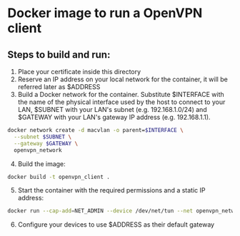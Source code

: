 # Docker image to run a OpenVPN client

## Steps to build and run:

1. Place your certificate inside this directory
2. Reserve an IP address on your local network for the container, it will be referred later as $ADDRESS
3. Build a Docker network for the container. Substitute $INTERFACE with the name of the physical interface used by the host to connect to your LAN, $SUBNET with your LAN's subnet (e.g. 192.168.1.0/24) and $GATEWAY with your LAN's gateway IP address (e.g. 192.168.1.1).
```BASH
docker network create -d macvlan -o parent=$INTERFACE \
  --subnet $SUBNET \
  --gateway $GATEWAY \
  openvpn_network

```
4. Build the image:

```BASH
docker build -t openvpn_client .
```

5. Start the container with the required permissions and a static IP address:

```BASH
docker run --cap-add=NET_ADMIN --device /dev/net/tun --net openvpn_network --ip $ADDRESS openvpn_client
```

6. Configure your devices to use $ADDRESS as their default gateway
